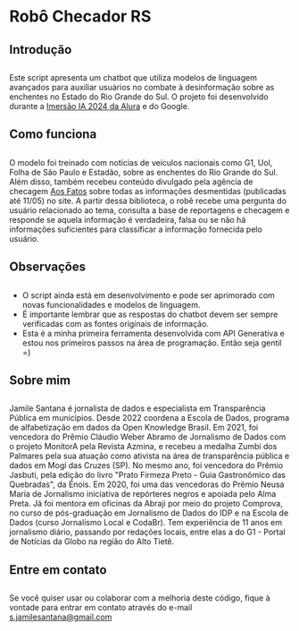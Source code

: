 # Robô Checador RS


## Introdução<h2>
Este script apresenta um chatbot que utiliza modelos de linguagem avançados para auxiliar usuários no combate à desinformação sobre as enchentes no Estado do Rio Grande do Sul. O projeto foi desenvolvido durante a [Imersão IA 2024 da Alura](https://www.alura.com.br/imersao-ia-google-gemini) e do Google. 
## Como funciona <h2>

O modelo foi treinado com notícias de veículos nacionais como G1, Uol, Folha de São Paulo e Estadão, sobre as enchentes do Rio Grande do Sul. Além disso, também recebeu conteúdo divulgado pela agência de checagem [Aos Fatos](https://www.aosfatos.org/noticias/informacoes-falsas-enchentes-rs/) sobre todas as informações desmentidas (publicadas até 11/05) no site. A partir dessa biblioteca, o robê recebe uma pergunta do usuário relacionado ao tema, consulta a base de reportagens e checagem e responde se aquela informação é verdadeira, falsa ou se não há informações suficientes para classificar a informação fornecida pelo usuário. 

## Observações <h2>

* O script ainda está em desenvolvimento e pode ser aprimorado com novas funcionalidades e modelos de linguagem.
* É importante lembrar que as respostas do chatbot devem ser sempre verificadas com as fontes originais de informação.
* Esta é a minha primeira ferramenta desenvolvida com API Generativa e estou nos primeiros passos na área de programação. Então seja gentil =)

## Sobre mim <h2> 

Jamile Santana é jornalista de dados e especialista em Transparência Pública em municípios. Desde 2022 coordena a Escola de Dados, programa de alfabetização em dados da Open Knowledge Brasil. 
Em 2021, foi vencedora do Prêmio Cláudio Weber Abramo de Jornalismo de Dados com o projeto MonitorA pela Revista Azmina, e recebeu a medalha Zumbi dos Palmares pela sua atuação como ativista na área de transparência pública e dados em Mogi das Cruzes (SP). No mesmo ano, foi vencedora do Prêmio Jasbuti, pela edição do livro "Prato Firmeza Preto - Guia Gastronômico das Quebradas", da Énois. Em 2020, foi uma das vencedoras do Prêmio Neusa Maria de Jornalismo  iniciativa de repórteres negros e apoiada pelo Alma Preta.
Já foi mentora em oficinas da Abraji por meio do projeto Comprova, no curso de pós-graduação em Jornalismo de Dados do IDP e na Escola de Dados (curso Jornalismo Local e CodaBr). 
Tem experiência de 11 anos em jornalismo diário, passando por redações locais, entre elas a do G1 - Portal de Notícias da Globo na região do Alto Tietê.

## Entre em contato <h2>
Se você quiser usar ou colaborar com a melhoria deste código, fique à vontade para entrar em contato através do e-mail s.jamilesantana@gmail.com
